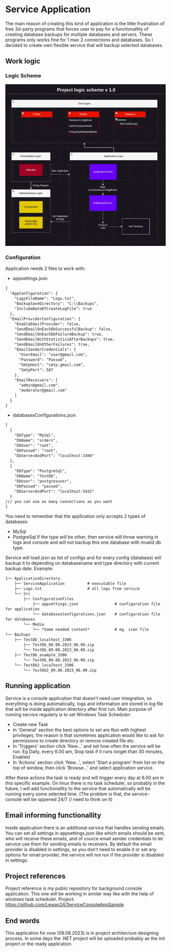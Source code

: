 # Service Application

The main reason of creating this kind of application is the little frustration of free 3d-party programs that forces user to pay for a functionallity of creating database backups for multiple databases and servers. These programs only works fine for 1 max 2 connections and databases.
So I decided to create own flexible service that will backup selected databases.

## Work logic

### Logic Scheme

![Project scheme](https://github.com/Lewan24/DatabasesBackupServiceDotNet/blob/main/ServiceLogicProject_v1.0_Drawio.jpg)

### Configuration

Application needs 2 files to work with:

- appsettings.json
```
{
  "AppConfiguration": {
    "LogsFileName": "Logs.txt",
    "BackupSaveDirectory": "C:\\Backups",
    "IncludeDateOfCreateLogFile": true
  },
  "EmailProviderConfiguration": {
    "EnableEmailProvider": false,
    "SendEmailOnEachDbSuccessfulBackup": false,
    "SendEmailOnEachDbFailureBackup": true,
    "SendEmailWithStatisticsAfterBackups": true,
    "SendEmailOnOtherFailures": true,
    "EmailSenderCredentials": {
      "UserEmail": "user@gmail.com",
      "Password": "Passwd",
      "SmtpHost": "smtp.gmail.com",
      "SmtpPort": 587
    },
    "EmailReceivers": [
      "admin@gmail.com",
      "moderator@gmail.com"
    ]
  }
}
```
- databasesConfigurations.json
```
[
  {
    "DbType": "MySql",
    "DbName": "orders",
    "DbUser": "root",
    "DbPasswd": "root",
    "DbServerAndPort": "localhost:3306"
  },
  {
    "DbType": "PostgreSql",
    "DbName": "TestDb",
    "DbUser": "postgresuser",
    "DbPasswd": "passwd",
    "DbServerAndPort": "localhost:5432"
  }
/// you can use as many connections as you want
]
```
You need to remember that the application only accepts 2 types of databases:
- MySql
- PostgreSql
If the type will be other, then service will throw warning in logs and console and will not backup this one database with invalid db type.

Service will load json as list of configs and for every config (database) will backup it to depending on databasename and type directory with current backup date. Example:
```
├── ApplicationDirectory
    ├── ServiceApplication          # executable file
    ├── Logs.txt                    # all logs from service
    └── Src
        ├── ConfigurationFiles
            ├── appsettings.json                # configuration file for application
            └── databasesConfigurations.json    # configuration file for databases
        └── Media
            └── *Some needed content*           # eg. icon file
└── Backups
    ├── TestDb_localhost_3306
        ├── TestDb_08.08.2023_06.00.zip
        └── TestDb_09.08.2023_06.00.zip
    ├── TestDb_example_3306
        └── TestDb_09.08.2023_06.00.zip
    └── TestDb2_localhost_3306
        └── TestDb2_09.08.2023_06.00.zip
```

## Running application
Service is a console application that doesn't need user integration, so everything is doing automatically, logs and information are stored in log file that will be inside application directory after first run.
Main purpose of running service regularly is to set Windows Task Scheduler:
- Create new Task
- In 'General' section the best options to set are Run with highest privileges, the reason is that sometimes application would like to ask for permissions to create directory or remove created file etc.
- In 'Triggers' section click 'New...' and set how often the service will be run. Eg Daily, every 6.00 am, Stop task if it runs longet than 30 minutes, Enabled
- In 'Actions' section click 'New...', select 'Start a program' from list on the top of window, then click 'Browse...' and select application service.

After these actions the task is ready and will trigger every day at 6.00 am in this specific example.
On linux there is no task scheduler, so probably in the future, I will add functionallity to the service that automatically will be running every some selected time. (The problem is that, the service-console will be oppened 24/7 // need to think on it)

## Email informing functionallity
Inside application there is an additional service that handles sending emails.
You can set all settings in appsettings.json like which emails should be sent, who will receive these emails, and of cource email sender credentials to let service use them for sending emails to receivers.
By default the email provider is disabled in settings, so you don't need to enable it or set any options for email provider, the service will not run if the provider si disabled in settings.

## Project references
Project reference is my public repository for background console application.
This one will be working in similar way like with the help of windows task scheduler.
Project: https://github.com/Lewan24/ServiceConsoleAppSample

## End words
This application for now (09.08.2023) is in project architecture designing process. In some days the .NET project will be uploaded probably as the init project or the ready application.
